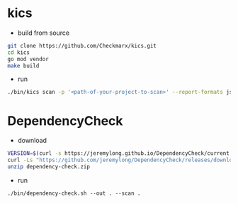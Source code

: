 # kics

- build from source

```sh
git clone https://github.com/Checkmarx/kics.git
cd kics
go mod vendor
make build
```

- run

```sh
./bin/kics scan -p '<path-of-your-project-to-scan>' --report-formats json -o ./results
```

# DependencyCheck

- download

```sh
VERSION=$(curl -s https://jeremylong.github.io/DependencyCheck/current.txt)
curl -Ls "https://github.com/jeremylong/DependencyCheck/releases/download/v$VERSION/dependency-check-$VERSION-release.zip" --output dependency-check.zip
unzip dependency-check.zip
```

- run

```
./bin/dependency-check.sh --out . --scan .
```

